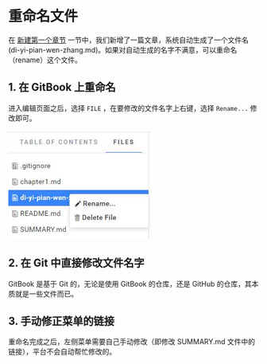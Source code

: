 # 重命名文件

在 [新建第一个章节](add-article.md) 一节中，我们新增了一篇文章，系统自动生成了一个文件名 (di-yi-pian-wen-zhang.md)。如果对自动生成的名字不满意，可以重命名（rename）这个文件。

## 1. 在 GitBook 上重命名

进入编辑页面之后，选择 `FILE` ，在要修改的文件名字上右键，选择 `Rename...` 修改即可。

![](/assets/rename_file_1.jpg)

## 2. 在 Git 中直接修改文件名字

GitBook 是基于 Git 的，无论是使用 GitBook 的仓库，还是 GitHub 的仓库，其本质就是一些文件而已。

## 3. 手动修正菜单的链接

重命名完成之后，左侧菜单需要自己手动修改（即修改 SUMMARY.md 文件中的链接），平台不会自动帮忙修改的。


